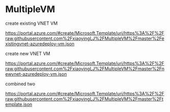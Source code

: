 # MultipleVM

create existing VNET VM

https://portal.azure.com/#create/Microsoft.Template/uri/https%3A%2F%2Fraw.githubusercontent.com%2FxiaoyingLJ%2FMultipleVM%2Fmaster%2Fexistingvnet-azuredeploy-vm.json

create new VNET VM

https://portal.azure.com/#create/Microsoft.Template/uri/https%3A%2F%2Fraw.githubusercontent.com%2FxiaoyingLJ%2FMultipleVM%2Fmaster%2Fnewvnet-azuredeploy-vm.json

combined two

https://portal.azure.com/#create/Microsoft.Template/uri/https%3A%2F%2Fraw.githubusercontent.com%2FxiaoyingLJ%2FMultipleVM%2Fmaster%2Ftemplate.json
